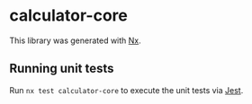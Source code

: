 # calculator-core

This library was generated with [Nx](https://nx.dev).

## Running unit tests

Run `nx test calculator-core` to execute the unit tests via [Jest](https://jestjs.io).
